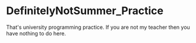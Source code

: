# DefinitelyNotSummer_Practice
That's university programming practice. If you are not my teacher then you have nothing to do here.
